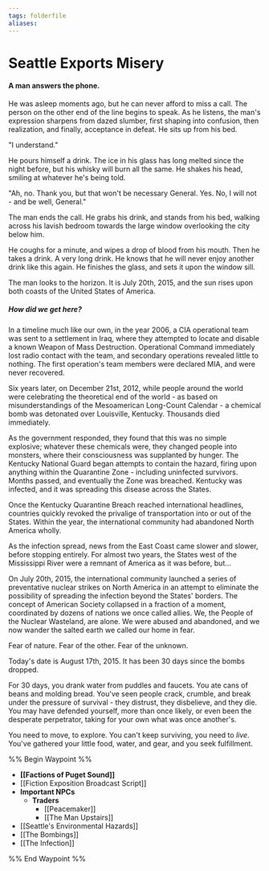 ```yaml
---
tags: folderfile
aliases:
---
```


# Seattle Exports Misery
#### A man answers the phone. 
He was asleep moments ago, but he can never afford to miss a call. The person on the other end of the line begins to speak. As he listens, the man's expression sharpens from dazed slumber, first shaping into confusion, then realization, and finally, acceptance in defeat. He sits up from his bed.

"I understand."

He pours himself a drink. The ice in his glass has long melted since the night before, but his whisky will burn all the same. He shakes his head, smiling at whatever he's being told.

"Ah, no. Thank you, but that won't be necessary General. Yes. No, I will not - and be well, General."

The man ends the call. He grabs his drink, and stands from his bed, walking across his lavish bedroom towards the large window overlooking the city below him.

He coughs for a minute, and wipes a drop of blood from his mouth. Then he takes a drink. A very long drink. He knows that he will never enjoy another drink like this again. He finishes the glass, and sets it upon the window sill.

The man looks to the horizon. It is July 20th, 2015, and the sun rises upon both coasts of the United States of America.

##### How did we get here?
In a timeline much like our own, in the year 2006, a CIA operational team was sent to a settlement in Iraq, where they attempted to locate and disable a known Weapon of Mass Destruction. Operational Command immediately lost radio contact with the team, and secondary operations revealed little to nothing. The first operation's team members were declared MIA, and were never recovered.

Six years later, on December 21st, 2012, while people around the world were celebrating the theoretical end of the world - as based on misunderstandings of the Mesoamerican Long-Count Calendar - a chemical bomb was detonated over Louisville, Kentucky. Thousands died immediately. 

As the government responded, they found that this was no simple explosive; whatever these chemicals were, they changed people into monsters, where their consciousness was supplanted by hunger. The Kentucky National Guard began attempts to contain the hazard, firing upon anything within the Quarantine Zone - including uninfected survivors. Months passed, and eventually the Zone was breached. Kentucky was infected, and it was spreading this disease across the States.

Once the Kentucky Quarantine Breach reached international headlines, countries quickly revoked the privalige of transportation into or out of the States. Within the year, the international community had abandoned North America wholly.

As the infection spread, news from the East Coast came slower and slower, before stopping entirely. For almost two years, the States west of the Mississippi River were a remnant of America as it was before, but...

On July 20th, 2015, the international community launched a series of preventative nuclear strikes on North America in an attempt to eliminate the possibility of spreading the infection beyond the States' borders. The concept of American Society collapsed in a fraction of a moment, coordinated by dozens of nations we once called allies. We, the People of the Nuclear Wasteland, are alone. We were abused and abandoned, and we now wander the salted earth we called our home in fear.

Fear of nature. Fear of the other. Fear of the unknown.

Today's date is August 17th, 2015. It has been 30 days since the bombs dropped.

For 30 days, you drank water from puddles and faucets. You ate cans of beans and molding bread. You've seen people crack, crumble, and break under the pressure of survival - they distrust, they disbelieve, and they die. You may have defended yourself, more than once likely, or even been the desperate perpetrator, taking for your own what was once another's.

You need to move, to explore. You can't keep surviving, you need to *live*. You've gathered your little food, water, and gear, and you seek fulfillment.

%% Begin Waypoint %%
- **[[Factions of Puget Sound]]**
- [[Fiction Exposition Broadcast Script]]
- **Important NPCs**
	- **Traders**
		- [[Peacemaker]]
		- [[The Man Upstairs]]
- [[Seattle's Environmental Hazards]]
- [[The Bombings]]
- [[The Infection]]

%% End Waypoint %%

